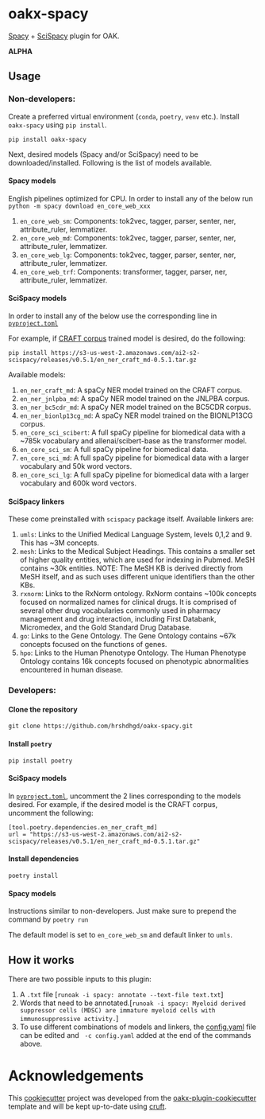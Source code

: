 # oakx-spacy

[Spacy](https://spacy.io) + [SciSpacy](https://scispacy.apps.allenai.org) plugin for OAK.

**ALPHA**

## Usage

### Non-developers:
Create a preferred virtual environment (`conda`, `poetry`, `venv` etc.). Install `oakx-spacy` using `pip install`.
```
pip install oakx-spacy
```

Next, desired models (Spacy and/or SciSpacy) need to be downloaded/installed. Following is the list of models available.

#### Spacy models
English pipelines optimized for CPU.
In order to install any of the below run `python -m spacy download en_core_web_xxx`

1. `en_core_web_sm`: Components: tok2vec, tagger, parser, senter, ner, attribute_ruler, lemmatizer.
2. `en_core_web_md`: Components: tok2vec, tagger, parser, senter, ner, attribute_ruler, lemmatizer.
3. `en_core_web_lg`: Components: tok2vec, tagger, parser, senter, ner, attribute_ruler, lemmatizer.
4. `en_core_web_trf`: Components: transformer, tagger, parser, ner, attribute_ruler, lemmatizer.

#### SciSpacy models
In order to install any of the below use the corresponding line in [`pyproject.toml`](https://github.com/hrshdhgd/oakx-spacy/blob/main/pyproject.toml#L35-L65)

For example, if [CRAFT corpus](https://github.com/UCDenver-ccp/CRAFT) trained model is desired, do the following:
```
pip install https://s3-us-west-2.amazonaws.com/ai2-s2-scispacy/releases/v0.5.1/en_ner_craft_md-0.5.1.tar.gz
```
Available models:

1. `en_ner_craft_md`: A spaCy NER model trained on the CRAFT corpus.
2. `en_ner_jnlpba_md`: A spaCy NER model trained on the JNLPBA corpus.
3. `en_ner_bc5cdr_md`: A spaCy NER model trained on the BC5CDR corpus.
4. `en_ner_bionlp13cg_md`: A spaCy NER model trained on the BIONLP13CG corpus.
5. `en_core_sci_scibert`: A full spaCy pipeline for biomedical data with a ~785k vocabulary and allenai/scibert-base as the transformer model.
6. `en_core_sci_sm`: A full spaCy pipeline for biomedical data.
7. `en_core_sci_md`: A full spaCy pipeline for biomedical data with a larger vocabulary and 50k word vectors.
8. `en_core_sci_lg`: A full spaCy pipeline for biomedical data with a larger vocabulary and 600k word vectors.

#### SciSpacy linkers
These come preinstalled with `scispacy` package itself. Available linkers are:
1. `umls`: Links to the Unified Medical Language System, levels 0,1,2 and 9. This has ~3M concepts.
2. `mesh`: Links to the Medical Subject Headings. This contains a smaller set of higher quality entities, which are used for indexing in Pubmed. MeSH contains ~30k entities. NOTE: The MeSH KB is derived directly from MeSH itself, and as such uses different unique identifiers than the other KBs.
3. `rxnorm`: Links to the RxNorm ontology. RxNorm contains ~100k concepts focused on normalized names for clinical drugs. It is comprised of several other drug vocabularies commonly used in pharmacy management and drug interaction, including First Databank, Micromedex, and the Gold Standard Drug Database.
4. `go`: Links to the Gene Ontology. The Gene Ontology contains ~67k concepts focused on the functions of genes.
5. `hpo`: Links to the Human Phenotype Ontology. The Human Phenotype Ontology contains 16k concepts focused on phenotypic abnormalities encountered in human disease.

### Developers:

#### Clone the repository
```
git clone https://github.com/hrshdhgd/oakx-spacy.git
```

#### Install `poetry`
```
pip install poetry
```

#### SciSpacy models
In [`pyproject.toml`](https://github.com/hrshdhgd/oakx-spacy/blob/main/pyproject.toml#L35-L65), uncomment the 2 lines corresponding to the models desired. For example, if the desired model is the CRAFT corpus, uncomment the following:

```
[tool.poetry.dependencies.en_ner_craft_md]
url = "https://s3-us-west-2.amazonaws.com/ai2-s2-scispacy/releases/v0.5.1/en_ner_craft_md-0.5.1.tar.gz"
```

#### Install dependencies
```
poetry install
```

#### Spacy models
Instructions similar to non-developers. Just make sure to prepend the command by `poetry run`

The default model is set to `en_core_web_sm` and default linker to `umls`.

## How it works

There are two possible inputs to this plugin:
1. A `.txt` file [`runoak -i spacy: annotate --text-file text.txt`]
2. Words that need to be annotated.[`runoak -i spacy: Myeloid derived suppressor cells (MDSC) are immature myeloid cells with immunosuppressive activity.`]
3. To use different combinations of models and linkers, the [config.yaml](https://github.com/hrshdhgd/oakx-spacy/blob/main/config.yaml#L35-L36) file can be edited and ` -c config.yaml` added at the end of the commands above.
# Acknowledgements

This [cookiecutter](https://cookiecutter.readthedocs.io/en/stable/README.html) project was developed from the [oakx-plugin-cookiecutter](https://github.com/INCATools/oakx-plugin-cookiecutter) template and will be kept up-to-date using [cruft](https://cruft.github.io/cruft/).
